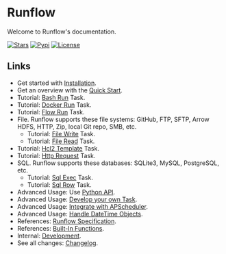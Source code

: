 # Runflow

Welcome to Runflow's documentation.

[![Stars](https://img.shields.io/github/stars/soasme/runflow?style=social)](https://github.com/soasme/runflow)
[![Pypi](https://img.shields.io/pypi/v/runflow?style=social)](https://pypi.org/project/runflow/)
[![License](https://img.shields.io/github/license/soasme/runflow?style=social)](https://github.com/soasme/runflow/blob/main/LICENSE)

## Links

* Get started with [Installation](installation.md).
* Get an overview with the [Quick Start](quickstart.md).
* Tutorial: [Bash Run](tasks/bash-run.md) Task.
* Tutorial: [Docker Run](tasks/docker-run.md) Task.
* Tutorial: [Flow Run](tasks/flow-run.md) Task.
* File. Runflow supports these file systems: GitHub, FTP, SFTP, Arrow HDFS, HTTP, Zip, local Git repo, SMB, etc.
  * Tutorial: [File Write](tasks/file-write.md) Task.
  * Tutorial: [File Read](tasks/file-read.md) Task.
* Tutorial: [Hcl2 Template](tasks/hcl2-template.md) Task.
* Tutorial: [Http Request](tasks/http-request.md) Task.
* SQL. Runflow supports these databases: SQLite3, MySQL, PostgreSQL, etc.
  * Tutorial: [Sql Exec](tasks/sql-exec.md) Task.
  * Tutorial: [Sql Row](tasks/sql-row.md) Task.
* Advanced Usage: Use [Python API](python-api.md).
* Advanced Usage: [Develop your own Task](customize-task.md).
* Advanced Usage: [Integrate with APScheduler](integrations/apscheduler.md).
* Advanced Usage: [Handle DateTime Objects](integrations/datetime.md).
* References: [Runflow Specification](flow-spec.md).
* References: [Built-In Functions](builtin-functions.md).
* Internal: [Development](dev.md).
* See all changes: [Changelog](changelog.md).
